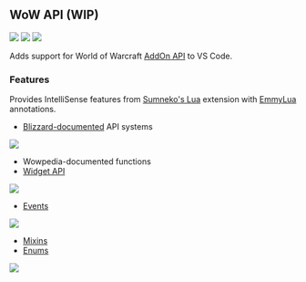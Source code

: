 ## WoW API (WIP)
[![](https://img.shields.io/github/license/Ketho/vscode-wow-api)](https://opensource.org/licenses/MIT)
[![](https://img.shields.io/github/v/release/Ketho/vscode-wow-api)](https://github.com/Ketho/vscode-wow-api/releases)
[![](https://img.shields.io/badge/wow-9.0.2-yellow)](https://github.com/Gethe/wow-ui-source/tree/9.0.2)

Adds support for World of Warcraft [AddOn API](https://wow.gamepedia.com/World_of_Warcraft_API) to VS Code.

### Features
Provides IntelliSense features from [Sumneko's Lua](https://marketplace.visualstudio.com/items?itemName=sumneko.lua) extension with [EmmyLua](https://github.com/EmmyLua) annotations.
* [Blizzard-documented](https://github.com/Gethe/wow-ui-source/tree/live/AddOns/Blizzard_APIDocumentation) API systems

![](https://github.com/Ketho/vscode-wow-api/raw/master/img/api.gif)

* Wowpedia-documented functions
* [Widget API](https://wow.gamepedia.com/Widget_API)

![](https://github.com/Ketho/vscode-wow-api/raw/master/img/widget.gif)

* [Events](https://wow.gamepedia.com/Events)

![](https://github.com/Ketho/vscode-wow-api/raw/master/img/event.gif)

* [Mixins](https://github.com/Gethe/wow-ui-source/tree/live/FrameXML/ObjectAPI)
* [Enums](https://github.com/Ketho/BlizzardInterfaceResources/blob/live/Resources/LuaEnum.lua)

![](https://github.com/Ketho/vscode-wow-api/raw/master/img/enum.gif)
